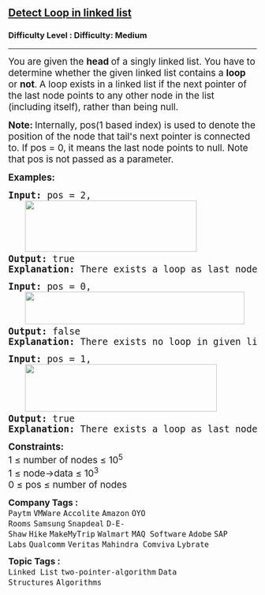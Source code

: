 <h2><a href="https://www.geeksforgeeks.org/problems/detect-loop-in-linked-list/1?page=1&category=Linked%20List&difficulty=Medium,Hard&status=unsolved&sprint=a663236c31453b969852f9ea22507634&sortBy=submissions">Detect Loop in linked list</a></h2><h3>Difficulty Level : Difficulty: Medium</h3><hr><div class="problems_problem_content__Xm_eO"><p><span style="font-size: 18.6667px;">You are given the <strong>head </strong>of a singly linked list. You have to determine whether the given linked list contains a <strong>loop </strong>or <strong>not</strong>.<strong>&nbsp;</strong>A loop exists in a linked list if the next pointer of the last node points to any other node in the list (including itself), rather than being null.<br></span></p>
<p><span style="font-size: 18.6667px;"><strong>Note:&nbsp;</strong>Internally, pos(1 based index) is used to denote the position of the node that tail's next pointer is connected to. If pos = 0, it means the last node points to null. Note that pos is not passed as a parameter.</span></p>
<p><span style="font-size: 14pt;"><strong>Examples:</strong></span></p>
<pre><span style="font-size: 14pt;"><strong>Input: </strong>pos = 2,<br>   <img src="https://media.geeksforgeeks.org/img-practice/prod/addEditProblem/908280/Web/Other/blobid0_1756127210.webp" width="348" height="104"><br><strong>Output: </strong>true<strong>
Explanation: </strong>There exists a loop as last node is connected back to the second node.<br></span></pre>
<pre><span style="font-size: 14pt;"><strong>Input: </strong>pos = 0,<br> &nbsp; <img src="https://media.geeksforgeeks.org/img-practice/prod/addEditProblem/908280/Web/Other/blobid1_1756127232.webp" width="445" height="66"><br><strong>Output: </strong>false<strong>
Explanation: </strong>There exists no loop in given linked list.<br></span></pre>
<pre><span style="font-size: 14pt;"><strong>Input: </strong>pos = 1,<br>   <img src="https://media.geeksforgeeks.org/img-practice/prod/addEditProblem/908280/Web/Other/blobid2_1756127467.webp" width="389" height="96"><br><strong>Output: </strong>true<strong>
Explanation: </strong>There exists a loop as last node is connected back to the first node.</span></pre>
<p><span style="font-size: 14pt;"><strong>Constraints:</strong></span><br><span style="font-size: 14pt;">1 ≤ number of nodes ≤ 10<sup>5</sup><br>1 ≤ node-&gt;data ≤ 10<sup>3&nbsp; &nbsp; &nbsp; &nbsp;</sup></span><span style="font-size: 18.6667px;"><br></span><span style="font-size: 14pt;">0&nbsp;</span><span style="font-size: 18.6667px;">≤&nbsp;</span><span style="font-size: 14pt;">pos&nbsp;</span><span style="font-size: 18.6667px;">≤ number of nodes</span></p></div><p><span style=font-size:18px><strong>Company Tags : </strong><br><code>Paytm</code>&nbsp;<code>VMWare</code>&nbsp;<code>Accolite</code>&nbsp;<code>Amazon</code>&nbsp;<code>OYO Rooms</code>&nbsp;<code>Samsung</code>&nbsp;<code>Snapdeal</code>&nbsp;<code>D-E-Shaw</code>&nbsp;<code>Hike</code>&nbsp;<code>MakeMyTrip</code>&nbsp;<code>Walmart</code>&nbsp;<code>MAQ Software</code>&nbsp;<code>Adobe</code>&nbsp;<code>SAP Labs</code>&nbsp;<code>Qualcomm</code>&nbsp;<code>Veritas</code>&nbsp;<code>Mahindra Comviva</code>&nbsp;<code>Lybrate</code>&nbsp;<br><p><span style=font-size:18px><strong>Topic Tags : </strong><br><code>Linked List</code>&nbsp;<code>two-pointer-algorithm</code>&nbsp;<code>Data Structures</code>&nbsp;<code>Algorithms</code>&nbsp;
